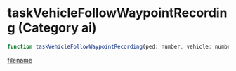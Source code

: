 # taskVehicleFollowWaypointRecording (Category ai)

```js
function taskVehicleFollowWaypointRecording(ped: number, vehicle: number, WPRecording: string, p3: number, p4: number, p5: number, p6: number, p7: number, p8: boolean, p9: number): void
```

[filename](taskVehicleFollowWaypointRecording_m.md ':include')